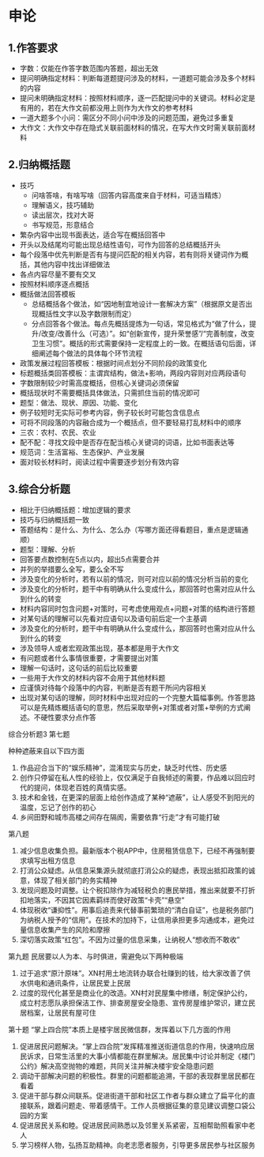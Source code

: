 # 申论
## 1.作答要求
- 字数：仅能在作答字数范围内答题，超出无效
- 提问明确指定材料：判断每道题提问涉及的材料，一道题可能会涉及多个材料的内容
- 提问未明确指定材料：按照材料顺序，逐一匹配提问中的关键词。材料必定是有用的，若在大作文前都没用上则作为大作文的参考材料
- 一道大题多个小问：需区分不同小问中涉及的问题范围，避免过多重复
- 大作文：大作文中存在隐式关联前面材料的情况，在写大作文时需关联前面材料


## 2.归纳概括题
- 技巧
  - 问啥答啥，有啥写啥（回答内容高度来自于材料，可适当精炼）
  - 理解语义，技巧辅助
  - 读出层次，找对大哥
  - 书写规范，形意结合
- 繁杂内容中出现书面表达，适合写在概括回答中
- 开头以及结尾均可能出现总结性语句，可作为回答的总结概括开头
- 每个段落中优先判断是否有与提问匹配的相关内容，若有则将关键词作为概括，其他内容中找出详细做法
- 各点内容尽量不要有交叉
- 按照材料顺序逐点概括
- 概括做法回答模板
  - 总结概括各个做法，如“因地制宜地设计一套解决方案”（根据原文是否出现概括性文字以及字数限制而定）
  - 分点回答各个做法。每点先概括提炼为一句话，常见格式为“做了什么，提升/改变/改善什么（可选）”。如“创新宣传，提升荣誉感”/“完善制度，改变卫生习惯”。概括的形式需要保持一定程度上的一致。在概括语句后面，详细阐述每个做法的具体每个环节流程
- 政策发展过程回答模板：根据时间点划分不同阶段的政策变化
- 标题概括类回答模板：主谓宾结构，做法+影响，两段内容则对应两段语句
- 字数限制较少时需高度概括，但核心关键词必须保留
- 概括现状时不需要概括具体做法，只需抓住当前的情况即可
- 题型：做法、现状、原因、功能、变化
- 例子较短时无实际可参考内容，例子较长时可能包含信息点
- 可将不同段落的内容融合成为一个概括点，但不要轻易打乱材料中的顺序
- 三农：农村、农民、农业
- 配不配：寻找文段中是否存在配当核心关键词的词语，比如书面表达等
- 规范词：生活富裕、生态保护、产业发展
- 面对较长材料时，阅读过程中需要逐步划分有效内容



## 3.综合分析题
- 相比于归纳概括题：增加逻辑的要求
- 技巧与归纳概括题一致
- 答题结构：是什么、为什么、怎么办（写哪方面还得看题目，重点是逻辑通顺）
- 题型：理解、分析
- 回答要点数控制在5点以内，超出5点需要合并
- 并列的举措要么全写，要么全不写
- 涉及变化的分析时，若有以前的情况，则可对应以前的情况分析当前的变化
- 涉及变化的分析时，题干中有明确从什么变成什么，那回答时也需对应从什么到什么的转变
- 材料内容同时包含问题+对策时，可考虑使用观点+问题+对策的结构进行答题
- 对某句话的理解可以先看对应语句以及语句前后定一个主基调
- 涉及变化的分析时，题干中有明确从什么变成什么，那回答时也需对应从什么到什么的转变
- 涉及领导人或者宏观政策出现，基本都是用于大作文
- 有问题或者什么事情很重要，才需要提出对策
- 理解一句话时，这句话的前后比较重要
- 一些用于大作文的材料内容不会用于其他材料题
- 应谨慎对待每个段落中的内容，判断是否有题干所问内容相关
- 出现对某句话的理解，同时材料中出现对应的一个完整大篇幅事例。作答思路可以是先精炼概括语句的意思，然后采取举例+对策或者对策+举例的方式阐述。不硬性要求分点作答




综合分析题3
第七题

种种遮蔽来自以下四方面
1. 作品迎合当下的“娱乐精神”，混淆现实与历史，缺乏时代性、历史感
2. 创作只停留在私人性的经验上，仅仅满足于自我倾述的需要，作品难以回应时代的提问，体现老百姓的真情实感。
3. 技术和金钱，在更深的层面上给创作造成了某种“遮蔽”，让人感受不到阳光的温度，忘记了创作的初心
4. 乡间田野和城市高楼之间存在隔阂，需要依靠“行走”才有可能打破



第八题
1. 减少信息收集负担。最新版本个税APP中，住房租赁信息下，已经不再强制要求填写出租方信息
2. 打消公众疑虑。从信息采集源头就彻底打消公众的疑虑，表现出抵扣政策的诚意，体现了相关部门的务实精神
3. 发现问题及时调整。让个税扣除作为减轻税负的惠民举措，推出来就要不打折扣地落实，不因其它因素羁绊而使好政策“卡壳”“悬空”
4. 体现税收“谦抑性”。用事后追责来代替事前繁琐的“清白自证”，也是税务部门为纳税人授予的“信用”。在技术的加持下，让信用承担更多沟通成本，避免过量信息收集产生的风险和摩擦
5. 深切落实政策“红包”。不因为过量的信息采集，让纳税人“想收而不敢收”


第九题
民居要以人为本、与时俱进，需避免以下两种极端
1. 过于追求“原汁原味”。XN村用土地流转办联合社赚到的钱，给大家改善了供水供电和通讯条件，让居民爱上民居
2. 过度的现代化甚至是商业化的改造。XN村对民屋集中修缮，制定保护公约，成立村志愿队承担保洁工作、排查房屋安全隐患、宣传房屋维护常识，建立民居档案，让居民有屋可住


第十题
“掌上四合院”本质上是楼宇居民微信群，发挥着以下几方面的作用
1. 促进居民问题解决。“掌上四合院”发挥精准推送街道信息的作用，快速响应居民诉求，日常生活里的大事小情都能在群里解决。居民集中讨论并制定《楼门公约》解决高空抛物的难题，共同关注并解决楼宇安全隐患问题
2. 调动干部解决问题的积极性。群里的问题都能追溯，干部的表现群里居民都在看着
3. 促进干部与群众间联系。促进街道干部和社区工作者与群众建立了扁平化的直接联系，跟着问题走、带着感情干。工作人员根据征集的意见建议调整口袋公园的方案
4. 促进居民关系和睦。促进居民间熟悉以及邻里关系紧密，互相帮助照看家中老人
5. 学习榜样人物，弘扬互助精神。向老志愿者服务，引导更多居民参与社区服务